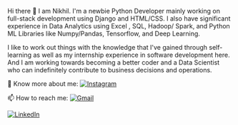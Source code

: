 Hi there 👋
I am Nikhil. I'm a newbie Python Developer mainly working on full-stack development using Django and HTML/CSS.
I also have significant experience in Data Analytics using Excel , SQL, Hadoop/ Spark, and Python ML Libraries like Numpy/Pandas, Tensorflow, and Deep Learning. 

I like to work out things with the knowledge that I've gained through self-learning as well as my internship experience in software development here. 
And I am working towards becoming a better coder and a Data Scientist who can indefinitely contribute to business decisions and operations. 

🔗 Know more about me: [![Instagram](https://img.shields.io/badge/-Instagram-E4405F?style=flat-square&logo=Instagram&logoColor=white&link=https://www.instagram.com/yourusername/)](https://www.instagram.com/n.i.k.h.1l/)

📫 How to reach me: [![Gmail](https://img.shields.io/badge/-Gmail-D14836?style=flat-square&logo=Gmail&logoColor=white&link=mailto:nikhiljycn@gmail.com)](mailto:nikhiljycn@gmail.com)

<!---
nikh1l04/nikh1l04 is a ✨ special ✨ repository because its `README.md` (this file) appears on your GitHub profile.
You can click the Preview link to take a look at your changes.
--->


[![LinkedIn](https://img.shields.io/badge/-LinkedIn-0077B5?style=flat-square&logo=LinkedIn&logoColor=white&link=https://www.linkedin.com/in/yourusername/)](https://www.linkedin.com/in/nikhil-jayachandran-aa172a1b8/)
